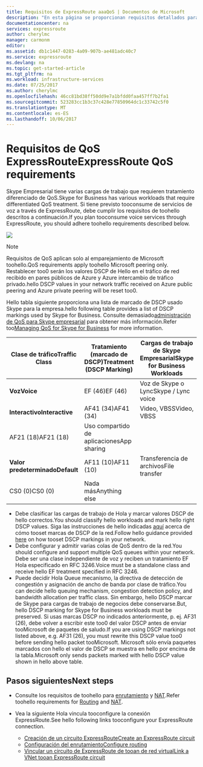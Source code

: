 ```yaml
---
title: Requisitos de ExpressRoute aaaQoS | Documentos de Microsoft
description: "En esta página se proporcionan requisitos detallados para configurar y administrar QoS para circuitos ExpressRoute."
documentationcenter: na
services: expressroute
author: cherylmc
manager: carmonm
editor: 
ms.assetid: db1c1447-0283-4a09-907b-ae481adc40c7
ms.service: expressroute
ms.devlang: na
ms.topic: get-started-article
ms.tgt_pltfrm: na
ms.workload: infrastructure-services
ms.date: 07/25/2017
ms.author: cherylmc
ms.openlocfilehash: 46cc81bd38ff50dd9e7a1bfdd0faa457ff7b2fa1
ms.sourcegitcommit: 523283cc1b3c37c428e77850964dc1c33742c5f0
ms.translationtype: MT
ms.contentlocale: es-ES
ms.lasthandoff: 10/06/2017
---
```

# <a name="expressroute-qos-requirements"></a><span data-ttu-id="25bc9-103">Requisitos de QoS ExpressRoute</span><span class="sxs-lookup"><span data-stu-id="25bc9-103">ExpressRoute QoS requirements</span></span>
<span data-ttu-id="25bc9-104">Skype Empresarial tiene varias cargas de trabajo que requieren tratamiento diferenciado de QoS.</span><span class="sxs-lookup"><span data-stu-id="25bc9-104">Skype for Business has various workloads that require differentiated QoS treatment.</span></span> <span data-ttu-id="25bc9-105">Si tiene previsto tooconsume de servicios de voz a través de ExpressRoute, debe cumplir los requisitos de toohello descritos a continuación.</span><span class="sxs-lookup"><span data-stu-id="25bc9-105">If you plan tooconsume voice services through ExpressRoute, you should adhere toohello requirements described below.</span></span>

![](./media/expressroute-qos/expressroute-qos.png)

> [!NOTE]
> <span data-ttu-id="25bc9-106">Requisitos de QoS aplican solo al emparejamiento de Microsoft toohello.</span><span class="sxs-lookup"><span data-stu-id="25bc9-106">QoS requirements apply toohello Microsoft peering only.</span></span> <span data-ttu-id="25bc9-107">Restablecer too0 serán los valores DSCP de Hello en el tráfico de red recibido en pares públicos de Azure y Azure intercambio de tráfico privado.</span><span class="sxs-lookup"><span data-stu-id="25bc9-107">hello DSCP values in your network traffic received on Azure public peering and Azure private peering will be reset too0.</span></span> 
> 
> 

<span data-ttu-id="25bc9-108">Hello tabla siguiente proporciona una lista de marcado de DSCP usado Skype para la empresa.</span><span class="sxs-lookup"><span data-stu-id="25bc9-108">hello following table provides a list of DSCP markings used by Skype for Business.</span></span> <span data-ttu-id="25bc9-109">Consulte demasiado[administración de QoS para Skype empresarial](https://technet.microsoft.com/library/gg405409.aspx) para obtener más información.</span><span class="sxs-lookup"><span data-stu-id="25bc9-109">Refer too[Managing QoS for Skype for Business](https://technet.microsoft.com/library/gg405409.aspx) for more information.</span></span>

| <span data-ttu-id="25bc9-110">**Clase de tráfico**</span><span class="sxs-lookup"><span data-stu-id="25bc9-110">**Traffic Class**</span></span> | <span data-ttu-id="25bc9-111">**Tratamiento (marcado de DSCP)**</span><span class="sxs-lookup"><span data-stu-id="25bc9-111">**Treatment (DSCP Marking)**</span></span> | <span data-ttu-id="25bc9-112">**Cargas de trabajo de Skype Empresarial**</span><span class="sxs-lookup"><span data-stu-id="25bc9-112">**Skype for Business Workloads**</span></span> |
| --- | --- | --- |
| <span data-ttu-id="25bc9-113">**Voz**</span><span class="sxs-lookup"><span data-stu-id="25bc9-113">**Voice**</span></span> |<span data-ttu-id="25bc9-114">EF (46)</span><span class="sxs-lookup"><span data-stu-id="25bc9-114">EF (46)</span></span> |<span data-ttu-id="25bc9-115">Voz de Skype o Lync</span><span class="sxs-lookup"><span data-stu-id="25bc9-115">Skype / Lync voice</span></span> |
| <span data-ttu-id="25bc9-116">**Interactivo**</span><span class="sxs-lookup"><span data-stu-id="25bc9-116">**Interactive**</span></span> |<span data-ttu-id="25bc9-117">AF41 (34)</span><span class="sxs-lookup"><span data-stu-id="25bc9-117">AF41 (34)</span></span> |<span data-ttu-id="25bc9-118">Video, VBSS</span><span class="sxs-lookup"><span data-stu-id="25bc9-118">Video, VBSS</span></span> |
| <span data-ttu-id="25bc9-119">AF21 (18)</span><span class="sxs-lookup"><span data-stu-id="25bc9-119">AF21 (18)</span></span> |<span data-ttu-id="25bc9-120">Uso compartido de aplicaciones</span><span class="sxs-lookup"><span data-stu-id="25bc9-120">App sharing</span></span> | |
| <span data-ttu-id="25bc9-121">**Valor predeterminado**</span><span class="sxs-lookup"><span data-stu-id="25bc9-121">**Default**</span></span> |<span data-ttu-id="25bc9-122">AF11 (10)</span><span class="sxs-lookup"><span data-stu-id="25bc9-122">AF11 (10)</span></span> |<span data-ttu-id="25bc9-123">Transferencia de archivos</span><span class="sxs-lookup"><span data-stu-id="25bc9-123">File transfer</span></span> |
| <span data-ttu-id="25bc9-124">CS0 (0)</span><span class="sxs-lookup"><span data-stu-id="25bc9-124">CS0 (0)</span></span> |<span data-ttu-id="25bc9-125">Nada más</span><span class="sxs-lookup"><span data-stu-id="25bc9-125">Anything else</span></span> | |

* <span data-ttu-id="25bc9-126">Debe clasificar las cargas de trabajo de Hola y marcar valores DSCP de hello correctos.</span><span class="sxs-lookup"><span data-stu-id="25bc9-126">You should classify hello workloads and mark hello right DSCP values.</span></span> <span data-ttu-id="25bc9-127">Siga las instrucciones de hello indicadas [aquí](https://technet.microsoft.com/library/gg405409.aspx) acerca de cómo tooset marcas de DSCP de la red.</span><span class="sxs-lookup"><span data-stu-id="25bc9-127">Follow hello guidance provided [here](https://technet.microsoft.com/library/gg405409.aspx) on how tooset DSCP markings in your network.</span></span>
* <span data-ttu-id="25bc9-128">Debe configurar y admitir varias colas de QoS dentro de la red.</span><span class="sxs-lookup"><span data-stu-id="25bc9-128">You should configure and support multiple QoS queues within your network.</span></span> <span data-ttu-id="25bc9-129">Debe ser una clase independiente de voz y reciben un tratamiento EF Hola especificado en RFC 3246.</span><span class="sxs-lookup"><span data-stu-id="25bc9-129">Voice must be a standalone class and receive hello EF treatment specified in RFC 3246.</span></span> 
* <span data-ttu-id="25bc9-130">Puede decidir Hola Queue mecanismo, la directiva de detección de congestión y asignación de ancho de banda por clase de tráfico.</span><span class="sxs-lookup"><span data-stu-id="25bc9-130">You can decide hello queuing mechanism, congestion detection policy, and bandwidth allocation per traffic class.</span></span> <span data-ttu-id="25bc9-131">Sin embargo, hello DSCP marcar de Skype para cargas de trabajo de negocios debe conservarse.</span><span class="sxs-lookup"><span data-stu-id="25bc9-131">But, hello DSCP marking for Skype for Business workloads must be preserved.</span></span> <span data-ttu-id="25bc9-132">Si usas marcas DSCP no indicados anteriormente, p. ej. AF31 (26), debe volver a escribir este too0 del valor DSCP antes de enviar tooMicrosoft de paquetes de saludo.</span><span class="sxs-lookup"><span data-stu-id="25bc9-132">If you are using DSCP markings not listed above, e.g. AF31 (26), you must rewrite this DSCP value too0 before sending hello packet tooMicrosoft.</span></span> <span data-ttu-id="25bc9-133">Microsoft sólo envía paquetes marcados con hello el valor de DSCP se muestra en hello por encima de la tabla.</span><span class="sxs-lookup"><span data-stu-id="25bc9-133">Microsoft only sends packets marked with hello DSCP value shown in hello above table.</span></span> 

## <a name="next-steps"></a><span data-ttu-id="25bc9-134">Pasos siguientes</span><span class="sxs-lookup"><span data-stu-id="25bc9-134">Next steps</span></span>
* <span data-ttu-id="25bc9-135">Consulte los requisitos de toohello para [enrutamiento](expressroute-routing.md) y [NAT](expressroute-nat.md).</span><span class="sxs-lookup"><span data-stu-id="25bc9-135">Refer toohello requirements for [Routing](expressroute-routing.md) and [NAT](expressroute-nat.md).</span></span>
* <span data-ttu-id="25bc9-136">Vea la siguiente Hola vincula tooconfigure la conexión ExpressRoute.</span><span class="sxs-lookup"><span data-stu-id="25bc9-136">See hello following links tooconfigure your ExpressRoute connection.</span></span>
  
  * [<span data-ttu-id="25bc9-137">Creación de un circuito ExpressRoute</span><span class="sxs-lookup"><span data-stu-id="25bc9-137">Create an ExpressRoute circuit</span></span>](expressroute-howto-circuit-classic.md)
  * [<span data-ttu-id="25bc9-138">Configuración del enrutamiento</span><span class="sxs-lookup"><span data-stu-id="25bc9-138">Configure routing</span></span>](expressroute-howto-routing-classic.md)
  * [<span data-ttu-id="25bc9-139">Vincular un circuito de ExpressRoute de tooan de red virtual</span><span class="sxs-lookup"><span data-stu-id="25bc9-139">Link a VNet tooan ExpressRoute circuit</span></span>](expressroute-howto-linkvnet-classic.md)

